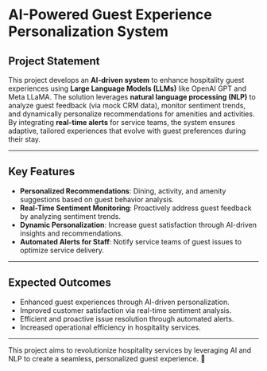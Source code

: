 # AI-Powered Guest Experience Personalization System

## Project Statement  
This project develops an **AI-driven system** to enhance hospitality guest experiences using **Large Language Models (LLMs)** like OpenAI GPT and Meta LLaMA. The solution leverages **natural language processing (NLP)** to analyze guest feedback (via mock CRM data), monitor sentiment trends, and dynamically personalize recommendations for amenities and activities. By integrating **real-time alerts** for service teams, the system ensures adaptive, tailored experiences that evolve with guest preferences during their stay.

---

## Key Features  
- **Personalized Recommendations**: Dining, activity, and amenity suggestions based on guest behavior analysis.
- **Real-Time Sentiment Monitoring**: Proactively address guest feedback by analyzing sentiment trends.
- **Dynamic Personalization**: Increase guest satisfaction through AI-driven insights and recommendations.
- **Automated Alerts for Staff**: Notify service teams of guest issues to optimize service delivery.

---

## Expected Outcomes  
- Enhanced guest experiences through AI-driven personalization.  
- Improved customer satisfaction via real-time sentiment analysis.  
- Efficient and proactive issue resolution through automated alerts.  
- Increased operational efficiency in hospitality services.  

---

This project aims to revolutionize hospitality services by leveraging AI and NLP to create a seamless, personalized guest experience. 🚀
